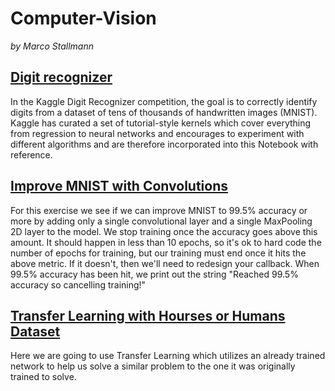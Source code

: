 # Computer-Vision

*by Marco Stallmann*

## [Digit recognizer](https://github.com/MarcoStallmann/Computer-Vision/blob/main/Digit%20recognizer%20analysis/digit-recognizer-comparative-analysis.ipynb)

In the Kaggle Digit Recognizer competition, the goal is to correctly identify digits from a dataset of tens of thousands of handwritten images (MNIST). Kaggle has curated a set of tutorial-style kernels which cover everything from regression to neural networks and encourages to experiment with different algorithms and are therefore incorporated into this Notebook with reference.


## [Improve MNIST with Convolutions](https://github.com/MarcoStallmann/Computer-Vision/blob/ef85b000513f0c9d6d52e99181ccafdebff48d10/Improve%20MNIST%20with%20Convolutions/improve_mnist_with_convolutions.ipynb)

For this exercise we see if we can improve MNIST to 99.5% accuracy or more by adding only a single convolutional layer and a single MaxPooling 2D layer to the model. We stop training once the accuracy goes above this amount. It should happen in less than 10 epochs, so it's ok to hard code the number of epochs for training, but our training must end once it hits the above metric. If it doesn't, then we'll need to redesign your callback. When 99.5% accuracy has been hit, we print out the string "Reached 99.5% accuracy so cancelling training!"


## [Transfer Learning with Hourses or Humans Dataset](https://github.com/MarcoStallmann/Convolutional-Neural-Networks/blob/ede22460ce3ab4238d9df9f47395581f3930781e/Transfer%20Learning%20with%20Horse%20or%20Human%20Dataset/Transfer%20Learning%20with%20Horse%20or%20Human%20Dataset.ipynb)

Here we are going to use Transfer Learning which utilizes an already trained network to help us solve a similar problem to the one it was originally trained to solve.
